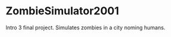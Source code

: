ZombieSimulator2001
===================

Intro 3 final project. Simulates zombies in a city noming humans.
